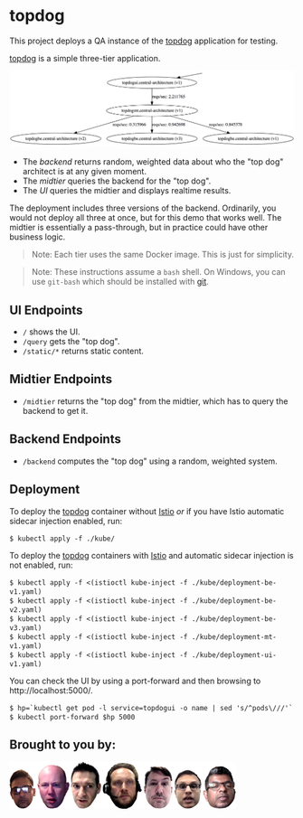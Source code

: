 # topdog

This project deploys a QA instance of the [topdog] application for testing.

[topdog] is a simple three-tier application.

![topdog tiers](topdog.png)

* The _backend_ returns random, weighted data about who the "top dog" architect is at any given moment.
* The _midtier_ queries the backend for the "top dog".
* The _UI_ queries the midtier and displays realtime results.

The deployment includes three versions of the backend. Ordinarily, you would not deploy all three at once, but for this demo that works well. The midtier is essentially a pass-through, but in practice could have other business logic.

> Note: Each tier uses the same Docker image. This is just for simplicity.

> Note: These instructions assume a `bash` shell. On Windows, you can use `git-bash` which should be installed with [git](https://git-scm.com/).

## UI Endpoints

* `/` shows the UI.
* `/query` gets the "top dog".
* `/static/*` returns static content.

## Midtier Endpoints

* `/midtier` returns the "top dog" from the midtier, which has to query the backend to get it.

## Backend Endpoints

* `/backend` computes the "top dog" using a random, weighted system.

## Deployment

To deploy the [topdog] container without [Istio] *or* if you have Istio automatic sidecar injection enabled, run:

    $ kubectl apply -f ./kube/

To deploy the [topdog] containers with [Istio] and automatic sidecar injection is not enabled, run:

    $ kubectl apply -f <(istioctl kube-inject -f ./kube/deployment-be-v1.yaml)
    $ kubectl apply -f <(istioctl kube-inject -f ./kube/deployment-be-v2.yaml)
    $ kubectl apply -f <(istioctl kube-inject -f ./kube/deployment-be-v3.yaml)
    $ kubectl apply -f <(istioctl kube-inject -f ./kube/deployment-mt-v1.yaml)
    $ kubectl apply -f <(istioctl kube-inject -f ./kube/deployment-ui-v1.yaml)

You can check the UI by using a port-forward and then browsing to http://localhost:5000/.

    $ hp=`kubectl get pod -l service=topdogui -o name | sed 's/^pods\///'`
    $ kubectl port-forward $hp 5000

## Brought to you by:

![dogs](dogs.png)

[Istio]: https://istio.io/
[topdog]: https://github.com/ancientlore/topdog
